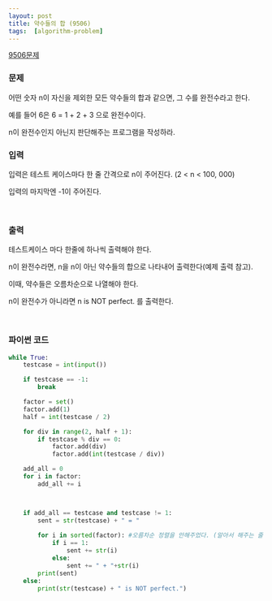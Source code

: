 ```yaml
---
layout: post
title: 약수들의 합 (9506)
tags:  [algorithm-problem]
---
```


[9506문제](https://www.acmicpc.net/problem/9506)


### 문제
어떤 숫자 n이 자신을 제외한 모든 약수들의 합과 같으면, 그 수를 완전수라고 한다.

예를 들어 6은 6 = 1 + 2 + 3 으로 완전수이다.

n이 완전수인지 아닌지 판단해주는 프로그램을 작성하라.
&nbsp;

### 입력
입력은 테스트 케이스마다 한 줄 간격으로 n이 주어진다. (2 < n < 100, 000)

입력의 마지막엔 -1이 주어진다.

&nbsp;

### 출력
테스트케이스 마다 한줄에 하나씩 출력해야 한다.

n이 완전수라면, n을 n이 아닌 약수들의 합으로 나타내어 출력한다(예제 출력 참고).

이때, 약수들은 오름차순으로 나열해야 한다.

n이 완전수가 아니라면 n is NOT perfect. 를 출력한다.

&nbsp;

### 파이썬 코드

~~~python
while True:
    testcase = int(input())

    if testcase == -1:
        break

    factor = set()
    factor.add(1)
    half = int(testcase / 2)

    for div in range(2, half + 1):
        if testcase % div == 0:
            factor.add(div)
            factor.add(int(testcase / div))

    add_all = 0
    for i in factor:
        add_all += i



    if add_all == testcase and testcase != 1:
        sent = str(testcase) + " = "
        
        for i in sorted(factor): #오름차순 정렬을 안해주었다. (알아서 해주는 줄 알았는데 그게 아니네)
            if i == 1:
                sent += str(i)
            else:
                sent += " + "+str(i)
        print(sent)
    else:
        print(str(testcase) + " is NOT perfect.")
~~~
